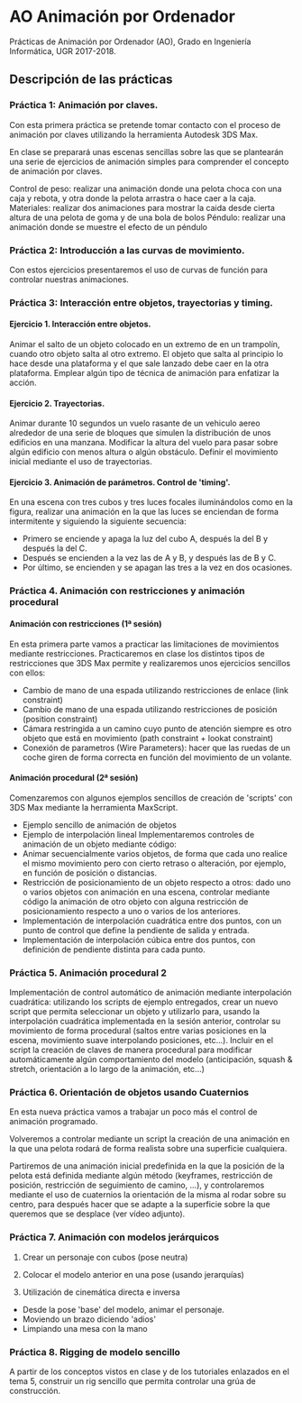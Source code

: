 # AO Animación por Ordenador
Prácticas de Animación por Ordenador (AO), Grado en Ingeniería Informática, UGR 2017-2018.

## Descripción de las prácticas
### Práctica 1: Animación por claves.

Con esta primera práctica se pretende tomar contacto con el proceso de animación por claves utilizando la herramienta Autodesk 3DS Max.

En clase se preparará unas escenas sencillas sobre las que se plantearán una serie de ejercicios de animación simples para comprender el concepto de animación por claves.

Control de peso: realizar una animación donde una pelota choca con una caja y rebota, y otra donde la pelota arrastra o hace caer a la caja.
Materiales: realizar dos animaciones para mostrar la caida desde cierta altura de una pelota de goma y de una bola de bolos
Péndulo: realizar una animación donde se muestre el efecto de un péndulo

### Práctica 2: Introducción a las curvas de movimiento.

Con estos ejercicios presentaremos el uso de curvas de función para controlar nuestras animaciones.

### Práctica 3: Interacción entre objetos, trayectorias y timing.

#### Ejercicio 1. Interacción entre objetos.

Animar el salto de un objeto colocado en un extremo de en un trampolín, cuando otro objeto salta al otro extremo. El objeto que salta al principio lo hace desde una plataforma y el que sale lanzado debe caer en la otra plataforma. Emplear algún tipo de técnica de animación para enfatizar la acción.

#### Ejercicio 2. Trayectorias.

Animar durante 10 segundos un vuelo rasante de un vehiculo aereo alrededor de una serie de bloques que simulen la distribución de unos edificios en una manzana. Modificar la altura del vuelo para pasar sobre algún edificio con menos altura o algún obstáculo. Definir el movimiento inicial mediante el uso de trayectorias.

#### Ejercicio 3. Animación de parámetros. Control de 'timing'.

En una escena con tres cubos y tres luces focales iluminándolos como en la figura, realizar una animación en la que las luces se enciendan de forma intermitente y siguiendo la siguiente secuencia:

- Primero se enciende y apaga la luz del cubo A, después la del B y después la del C.
- Después se encienden a la vez las de A y B, y después las de B y C.
- Por último, se encienden y se apagan las tres a la vez en dos ocasiones.

### Práctica 4. Animación con restricciones y animación procedural

#### Animación con restricciones (1ª sesión)

En esta primera parte vamos a practicar las limitaciones de movimientos mediante restricciones.
Practicaremos en clase los distintos tipos de restricciones que 3DS Max  permite y realizaremos unos ejercicios sencillos con ellos:
- Cambio de mano de una espada utilizando restricciones de enlace (link constraint)
- Cambio de mano de una espada utilizando restricciones de posición (position constraint)
- Cámara restringida a un camino cuyo punto de atención siempre es otro objeto que está en movimiento (path constraint + lookat constraint)
- Conexión de parametros (Wire Parameters): hacer que las ruedas de un coche giren de forma correcta en función del movimiento de un volante.

#### Animación procedural (2ª sesión)

Comenzaremos con algunos ejemplos sencillos de creación de 'scripts' con 3DS Max mediante la herramienta MaxScript.
- Ejemplo sencillo de animación de objetos
- Ejemplo de interpolación lineal
Implementaremos controles de animación de un objeto mediante código:
- Animar secuencialmente varios objetos, de forma que cada uno realice el mismo movimiento pero con cierto retraso o alteración, por ejemplo, en función de posición o distancias.
- Restricción de posicionamiento de un objeto respecto a otros: dado uno o varios objetos con animación en una escena, controlar mediante código la animación de otro objeto con alguna restricción de posicionamiento respecto a uno o varios de los anteriores.
- Implementación de interpolación cuadrática entre dos puntos, con un punto de control que define la pendiente de salida y entrada.
- Implementación de interpolación cúbica entre dos puntos, con definición de pendiente distinta para cada punto.

### Práctica 5. Animación procedural 2

Implementación de control automático de animación mediante interpolación cuadrática: utilizando los scripts de ejemplo entregados, crear un nuevo script que permita seleccionar un objeto y utilizarlo para, usando la interpolación cuadrática implementada en la sesión anterior, controlar su movimiento de forma procedural (saltos entre varias posiciones en la escena, movimiento suave interpolando posiciones, etc...). Incluir en el script la creación de claves de manera procedural para modificar automáticamente algún comportamiento del modelo (anticipación, squash & stretch, orientación a lo largo de la animación, etc...)

### Práctica 6. Orientación de objetos usando Cuaternios

En esta nueva práctica vamos a trabajar un poco más el control de animación programado.

Volveremos a controlar mediante un script la creación de una animación en la que una pelota rodará de forma realista sobre una superficie cualquiera.

Partiremos de una animación inicial predefinida en la que la posición de la pelota está definida mediante algún método (keyframes, restricción de posición, restricción de seguimiento de camino, ...), y controlaremos mediante el uso de cuaternios la orientación de la misma al rodar sobre su centro, para después hacer que se adapte a la superficie sobre la que queremos que se desplace (ver vídeo adjunto).

### Práctica 7. Animación con modelos jerárquicos

1. Crear un personaje con cubos (pose neutra)

2. Colocar el modelo anterior en una pose (usando jerarquías)

3. Utilización de cinemática directa e inversa

- Desde la pose 'base' del modelo, animar el personaje.
- Moviendo un brazo diciendo 'adios'
- Limpiando una mesa con la mano

### Práctica 8. Rigging de modelo sencillo

A partir de los conceptos vistos en clase y de los tutoriales enlazados en el tema 5, construir un rig sencillo que permita controlar una grúa de construcción.
